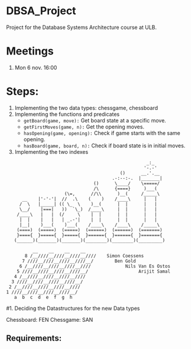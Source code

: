 # DBSA_Project
Project for the Database Systems Architecture course at ULB.


# Meetings

1. Mon 6 nov. 16:00

# Steps:
1. Implementing the two data types: chessgame, chessboard
2. Implementing the functions and predicates
   - ```getBoard(game, move):``` Get board state at a specific move.
   - ```getFirstMoves(game, n):``` Get the opening moves.
   - ```hasOpening(game, opening):``` Check if game starts with the same opening.
   - ```hasBoard(game, board, n):``` Check if board state is in initial moves.
3. Implementing the two indexes

```
                                                     _:_
                                                    '-.-'
                                           ()      __.'.__
                                        .-:--:-.  |_______|
                                 ()      \____/    \=====/
                                 /\      {====}     )___(
                      (\=,      //\\      )__(     /_____\
      __    |'-'-'|  //  .\    (    )    /____\     |   |
     /  \   |_____| (( \_  \    )__(      |  |      |   |
     \__/    |===|   ))  `\_)  /____\     |  |      |   |
    /____\   |   |  (/     \    |  |      |  |      |   |
     |  |    |   |   | _.-'|    |  |      |  |      |   |
     |__|    )___(    )___(    /____\    /____\    /_____\
    (====)  (=====)  (=====)  (======)  (======)  (=======)
    }===={  }====={  }====={  }======{  }======{  }======={
   (______)(_______)(_______)(________)(________)(_________)

          __    __    __    __         
       8 /__////__////__////__////    Simon Coessens
      7 ////__////__////__////__/        Ben Gold
     6 /__////__////__////__////             Nils Van Es Ostos
    5 ////__////__////__////__/                   Arijit Samal
   4 /__////__////__////__////   
  3 ////__////__////__////__/    
 2 /__////__////__////__////   
1 ////__////__////__////__/   
   a  b  c  d  e  f  g  h

```



#1. Deciding the Datastructures for the new Data types

Chessboard: FEN
Chessgame: SAN


Requirements: 
   - 
